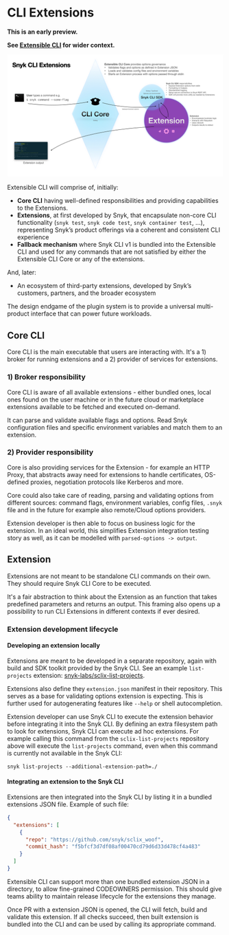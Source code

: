 # CLI Extensions

**This is an early preview.**

**See [Extensible CLI](./extensible-cli.md) for wider context.**

![Snyk CLI Extensions diagram](snyk-cli-extensions-diagram.jpeg)


Extensible CLI will comprise of, initially:

- **Core CLI** having well-defined responsibilities and providing capabilities to the Extensions.
- **Extensions**, at first developed by Snyk, that encapsulate non-core CLI functionality (`snyk test`, `snyk code test`, `snyk container test`, …), representing Snyk’s product offerings via a coherent and consistent CLI experience
- **Fallback mechanism** where Snyk CLI v1 is bundled into the Extensible CLI and used for any commands that are not satisfied by either the Extensible CLI Core or any of the extensions.

And, later:

- An ecosystem of third-party extensions, developed by Snyk’s customers, partners, and the broader ecosystem

The design endgame of the plugin system is to provide a universal multi-product interface that can power future workloads.

## Core CLI
Core CLI is the main executable that users are interacting with. It's a 1) broker for running extensions and a 2) provider of services for extensions.

### 1) Broker responsibility
Core CLI is aware of all available extensions - either bundled ones, local ones found on the user machine or in the future cloud or marketplace extensions available to be fetched and executed on-demand.

It can parse and validate available flags and options. Read Snyk configuration files and specific environment variables and match them to an extension.

### 2) Provider responsibility
Core is also providing services for the Extension - for example an HTTP Proxy, that abstracts away need for extensions to handle certificates, OS-defined proxies, negotiation protocols like Kerberos and more.

Core could also take care of reading, parsing and validating options from different sources: command flags, environment variables, config files, `.snyk` file and in the future for example also remote/Cloud options providers.

Extension developer is then able to focus on business logic for the extension. In an ideal world, this simplifies Extension integration testing story as well, as it can be modelled with `parsed-options -> output`.

## Extension

Extensions are not meant to be standalone CLI commands on their own. They should require Snyk CLI Core to be executed.

It's a fair abstraction to think about the Extension as an function that takes predefined parameters and returns an output. This framing also opens up a possibility to run CLI Extensions in different contexts if ever desired.

### Extension development lifecycle

#### Developing an extension locally
Extensions are meant to be developed in a separate repository, again with build and SDK toolkit provided by the Snyk CLI. See an example `list-projects` extension: [snyk-labs/sclix-list-projects](https://github.com/snyk-labs/sclix-list-projects).

Extensions also define they `extension.json` manifest in their repository. This serves as a base for validating options extension is expecting. This is further used for autogenerating features like `--help` or shell autocompletion.

Extension developer can use Snyk CLI to execute the extension behavior before integrating it into the Snyk CLI. By defining an extra filesystem path to look for extensions, Snyk CLI can execute ad hoc extensions. For example calling this command from the `sclix-list-projects` repository above will execute the `list-projects` command, even when this command is currently not available in the Snyk CLI:

```terminal
snyk list-projects --additional-extension-path=./
```

#### Integrating an extension to the Snyk CLI

Extensions are then integrated into the Snyk CLI by listing it in a bundled extensions JSON file. Example of such file:


```json
{
  "extensions": [
    {
      "repo": "https://github.com/snyk/sclix_woof",
      "commit_hash": "f5bfcf3d7df08af00470cd79d6d33d478cf4a483"
    }
  ]
}
```

Extensible CLI can support more than one bundled extension JSON in a directory, to allow fine-grained CODEOWNERS permission. This should give teams ability to maintain release lifecycle for the extensions they manage.

Once PR with a extension JSON is opened, the CLI will fetch, build and validate this extension. If all checks succeed, then built extension is bundled into the CLI and can be used by calling its appropriate command.
